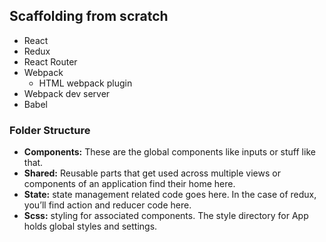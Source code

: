 ## Scaffolding from scratch
* React
* Redux
* React Router
* Webpack
    * HTML webpack plugin
* Webpack dev server
* Babel

### Folder Structure
* **Components:** These are the global components like inputs or stuff like that.
* **Shared:**  Reusable parts that get used across multiple views or components of an application find their home here. 
* **State:**  state management related code goes here. In the case of redux, you’ll find action and reducer code here.
* **Scss:** styling for associated components. The style directory for App holds global styles and settings.

